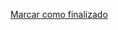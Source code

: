 <a onclick="test()" href="https://fx-learning.mgait.services/finish/scripting-loops" target="_parent" class="btn primary-btn">Marcar como finalizado</a>
